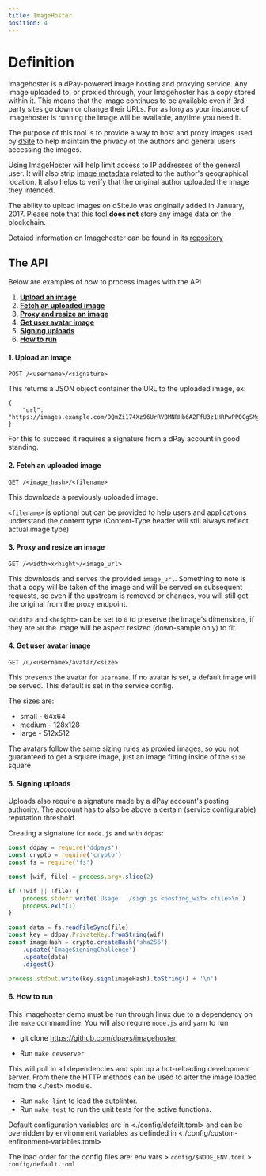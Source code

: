 ```yaml
---
title: ImageHoster
position: 4
---
```

# Definition

Imagehoster is a dPay-powered image hosting and proxying service. Any image uploaded to, or proxied through, your Imagehoster has a copy stored within it. This means that the image continues to be available even if 3rd party sites go down or change their URLs. For as long as your instance of imagehoster is running the image will be available, anytime you need it.

The purpose of this tool is to provide a way to host and proxy images used by [dSite](https://github.com/dsites) to help maintain the privacy of the authors and general users accessing the images.

Using ImageHoster will help limit access to IP addresses of the general user.  It will also strip [image metadata](https://en.wikipedia.org/wiki/Exif) related to the author's geographical location.  It also helps to verify that the original author uploaded the image they intended.

The ability to upload images on dSite.io was originally added in January, 2017.  Please note that this tool **does not** store any image data on the blockchain.

Detaied information on Imagehoster can be found in its [repository](https://github.com/dpays/imagehoster/blob/master/README.md)

## The API

Below are examples of how to process images with the API

 1. [**Upload an image**](#upload-image)
 2. [**Fetch an uploaded image**](#fetch-upload)
 3. [**Proxy and resize an image**](#proxy-resize)
 4. [**Get user avatar image**](#user-avatar)
 5. [**Signing uploads**](#signing)
 6. [**How to run**](#how-to-run)

#### 1. Upload an image <a name="upload-image"></a>

`POST /<username>/<signature>`

This returns a JSON object container the URL to the uploaded image, ex:

```
{
    "url": "https://images.example.com/DQmZi174Xz96UrRVBMNRHb6A2FfU3z1HRPwPPQCgSMgdiUT/test.jpg"
}
```

For this to succeed it requires a signature from a dPay account in good standing.

#### 2. Fetch an uploaded image <a name="fetch-upload"></a>

`GET /<image_hash>/<filename>`

This downloads a previously uploaded image.

`<filename>` is optional but can be provided to help users and applications understand the content type (Content-Type header will still always reflect actual image type)

#### 3. Proxy and resize an image <a name="proxy-resize"></a>

`GET /<width>x<hight>/<image_url>`

This downloads and serves the provided `image_url`. Something to note is that a copy will be taken of the image and will be served on subsequent requests, so even if the upstream is removed or changes, you will still get the original from the proxy endpoint.

`<width>` and `<height>` can be set to `0` to preserve the image's dimensions, if they are `>0` the image will be aspect resized (down-sample only) to fit.

#### 4. Get user avatar image <a name="user-avatar"></a>

`GET /u/<username>/avatar/<size>`

This presents the avatar for `username`. If no avatar is set, a default image will be served. This default is set in the service config.

The sizes are:
 * small - 64x64
 * medium - 128x128
 * large - 512x512

The avatars follow the same sizing rules as proxied images, so you not guaranteed to get a square image, just an image fitting inside of the `size` square

#### 5. Signing uploads <a name="signing"></a>

Uploads also require a signature made by a dPay account's posting authority. The account has to also be above a certain (service configurable) reputation threshold.

Creating a signature for `node.js` and with `ddpas`:

```javascript
const ddpay = require('ddpays')
const crypto = require('crypto')
const fs = require('fs')

const [wif, file] = process.argv.slice(2)

if (!wif || !file) {
    process.stderr.write(`Usage: ./sign.js <posting_wif> <file>\n`)
    process.exit(1)
}

const data = fs.readFileSync(file)
const key = ddpay.PrivateKey.fromString(wif)
const imageHash = crypto.createHash('sha256')
    .update('ImageSigningChallenge')
    .update(data)
    .digest()

process.stdout.write(key.sign(imageHash).toString() + '\n')
```

#### 6. How to run <a name="how-to-run"></a>

This imagehoster demo must be run through linux due to a dependency on the `make` commandline.
You will also require `node.js` and `yarn` to run

* git clone https://github.com/dpays/imagehoster

* Run `make devserver`

This will pull in all dependencies and spin up a hot-reloading development server. From there the HTTP methods can be used to alter the image loaded from the <./test> module.

* Run `make lint` to load the autolinter.
* Run `make test` to run the unit tests for the active functions.

Default configuration variables are in <./config/defailt.toml> and can be overridden by environment variables as definded in <./config/custom-enfironment-variables.toml>

The load order for the config files are: env vars > `config/$NODE_ENV.toml` > `config/default.toml`
